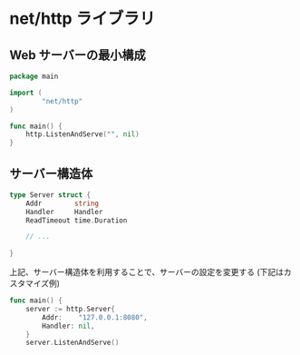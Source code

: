 # net/http ライブラリ

## Web サーバーの最小構成

```go
package main

import (
	    "net/http"
)

func main() {
	http.ListenAndServe("", nil)
}
```

## サーバー構造体

```go
type Server struct {
	Addr        string
	Handler     Handler
	ReadTimeout time.Duration

	// ...
	
}
```

上記、サーバー構造体を利用することで、サーバーの設定を変更する (下記はカスタマイズ例)

```go
func main() {
	server := http.Server{
		Addr:    "127.0.0.1:8080",
		Handler: nil,
	}
	server.ListenAndServe()
```



